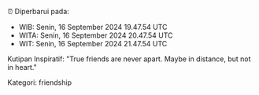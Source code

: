 ⏰ Diperbarui pada:
- WIB: Senin, 16 September 2024 19.47.54 UTC
- WITA: Senin, 16 September 2024 20.47.54 UTC
- WIT: Senin, 16 September 2024 21.47.54 UTC

Kutipan Inspiratif:
"True friends are never apart. Maybe in distance, but not in heart."


Kategori: friendship

